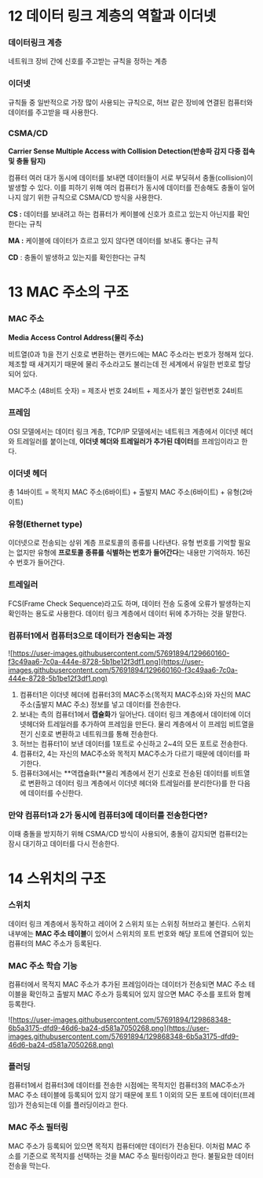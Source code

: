 # 12 데이터 링크 계층의 역할과 이더넷

### 데이터링크 계층

네트워크 장비 간에 신호를 주고받는 규칙을 정하는 계층

### 이더넷

규칙들 중 일반적으로 가장 많이 사용되는 규칙으로, 허브 같은 장비에 연결된 컴퓨터와 데이터를 주고받을 때 사용한다.

### CSMA/CD

**Carrier Sense Multiple Access with Collision Detection(반송파 감지 다중 접속 및 충돌 탐지)**

컴퓨터 여러 대가 동시에 데이터를 보내면 데이터들이 서로 부딪혀서 충돌(collision)이 발생할 수 있다. 이를 피하기 위해 여러 컴퓨터가 동시에 데이터를 전송해도 충돌이 일어나지 않기 위한 규칙으로 CSMA/CD 방식을 사용한다.

**CS :** 데이터를 보내려고 하는 컴퓨터가 케이블에 신호가 흐르고 있는지 아닌지를 확인한다는 규칙

**MA :** 케이블에 데이터가 흐르고 있지 않다면 데이터를 보내도 좋다는 규칙

**CD** : 충돌이 발생하고 있는지를 확인한다는 규칙

# 13 MAC 주소의 구조

### MAC 주소

**Media Access Control Address(물리 주소)**

비트열(0과 1)을 전기 신호로 변환하는 랜카드에는 MAC 주소라는 번호가 정해져 있다. 제조할 때 새겨지기 때문에 물리 주소라고도 불리는데 전 세계에서 유일한 번호로 할당되어 있다.

MAC주소 (48비트 숫자) = 제조사 번호 24비트 + 제조사가 붙인 일련번호 24비트

### 프레임

OSI 모델에서는 데이터 링크 계층, TCP/IP 모델에서는 네트워크 계층에서 이더넷 헤더와 트레일러를 붙이는데, **이더넷 헤더와 트레일러가 추가된 데이터**를 프레임이라고 한다.

### **이더넷 헤더**

총 14바이트 = 목적지 MAC 주소(6바이트) + 출발지 MAC 주소(6바이트) + 유형(2바이트)

### 유형(Ethernet type)

이더넷으로 전송되는 상위 계층 프로토콜의 종류를 나타낸다. 유형 번호를 기억할 필요는 없지만 유형에 **프로토콜 종류를 식별하는 번호가 들어간다**는 내용만 기억하자. 16진수 번호가 들어간다.

### **트레일러**

FCS(Frame Check Sequence)라고도 하며, 데이터 전송 도중에 오류가 발생하는지 확인하는 용도로 사용한다. 데이터 링크 계층에서 데이터 뒤에 추가하는 것을 말한다.

### 컴퓨터1에서 컴퓨터3으로 데이터가 전송되는 과정

![https://user-images.githubusercontent.com/57691894/129660160-f3c49aa6-7c0a-444e-8728-5b1be12f3df1.png](https://user-images.githubusercontent.com/57691894/129660160-f3c49aa6-7c0a-444e-8728-5b1be12f3df1.png)

1. 컴퓨터1은 이더넷 헤더에 컴퓨터3의 MAC주소(목적지 MAC주소)와 자신의 MAC주소(출발지 MAC 주소) 정보를 넣고 데이터를 전송한다. 
2. 보내는 측의 컴퓨터1에서 **캡슐화**가 일어난다. 데이터 링크 계층에서 데이터에 이더넷헤더와 트레일러를 추가하여 프레임을 만든다. 물리 계층에서 이 프레임 비트열을 전기 신호로 변환하고 네트워크를 통해 전송한다.
3. 허브는 컴퓨터1이 보낸 데이터를 1포트로 수신하고 2~4의 모든 포트로 전송한다.
4. 컴퓨터2, 4는 자신의 MAC주소와 목적지 MAC주소가 다르기 때문에 데이터를 파기한다.
5. 컴퓨터3에서는 **역캡슐화(**물리 계층에서 전기 신호로 전송된 데이터를 비트열로 변환하고 데이터 링크 계층에서 이더넷 헤더와 트레일러를 분리한다)를 한 다음에 데이터를 수신한다. 

### 만약 컴퓨터1과 2가 동시에 컴퓨터3에 데이터를 전송한다면?

이때 충돌을 방지하기 위해 CSMA/CD 방식이 사용되어, 충돌이 감지되면 컴퓨터2는 잠시 대기하고 데이터를 다시 전송한다.


# 14 스위치의 구조

### 스위치

데이터 링크 계층에서 동작하고 레이어 2 스위치 또는 스위칭 허브라고 불린다. 스위치 내부에는 **MAC 주소 테이블**이 있어서 스위치의 포트 번호와 해당 포트에 연결되어 있는 컴퓨터의 MAC 주소가 등록된다.

### MAC 주소 학습 기능

컴퓨터에서 목적지 MAC 주소가 추가된 프레임이라는 데이터가 전송되면 MAC 주소 테이블을 확인하고 출발지 MAC 주소가 등록되어 있지 않으면 MAC 주소를 포트와 함께 등록한다.

![https://user-images.githubusercontent.com/57691894/129868348-6b5a3175-dfd9-46d6-ba24-d581a7050268.png](https://user-images.githubusercontent.com/57691894/129868348-6b5a3175-dfd9-46d6-ba24-d581a7050268.png)

### 플러딩

컴퓨터1에서 컴퓨터3에 데이터를 전송한 시점에는 목적지인 컴퓨터3의 MAC주소가 MAC 주소 테이블에 등록되어 있지 않기 때문에 포트 1 이외의 모든 포트에 데이터(프레임)가 전송되는데 이를 플러딩이라고 한다.

### MAC 주소 필터링

MAC 주소가 등록되어 있으면 목적지 컴퓨터에만 데이터가 전송된다. 이처럼 MAC 주소를 기준으로 목적지를 선택하는 것을 MAC 주소 필터링이라고 한다. 불필요한 데이터 전송을 막는다.

